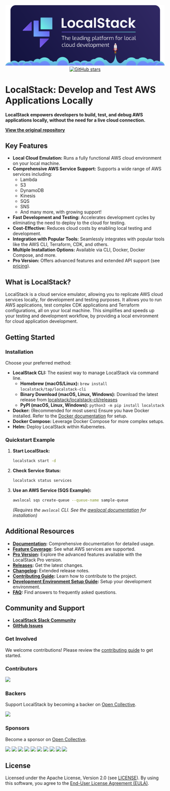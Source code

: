 <!-- Improved README.md - SEO Optimized -->

<div align="center">
  <img src="https://raw.githubusercontent.com/localstack/localstack/master/docs/localstack-readme-banner.svg" alt="LocalStack - A fully functional local cloud stack">
  <br/>
  <a href="https://github.com/localstack/localstack">
    <img src="https://img.shields.io/github/stars/localstack/localstack?style=social" alt="GitHub stars">
  </a>
</div>

# LocalStack: Develop and Test AWS Applications Locally

**LocalStack empowers developers to build, test, and debug AWS applications locally, without the need for a live cloud connection.**

**[View the original repository](https://github.com/localstack/localstack)**

## Key Features

*   **Local Cloud Emulation:** Runs a fully functional AWS cloud environment on your local machine.
*   **Comprehensive AWS Service Support:** Supports a wide range of AWS services including:
    *   Lambda
    *   S3
    *   DynamoDB
    *   Kinesis
    *   SQS
    *   SNS
    *   And many more, with growing support!
*   **Fast Development and Testing:** Accelerates development cycles by eliminating the need to deploy to the cloud for testing.
*   **Cost-Effective:** Reduces cloud costs by enabling local testing and development.
*   **Integration with Popular Tools:** Seamlessly integrates with popular tools like the AWS CLI, Terraform, CDK, and others.
*   **Multiple Installation Options:** Available via CLI, Docker, Docker Compose, and more.
*   **Pro Version:** Offers advanced features and extended API support (see [pricing](https://localstack.cloud/pricing)).

## What is LocalStack?

LocalStack is a cloud service emulator, allowing you to replicate AWS cloud services locally, for development and testing purposes. It allows you to run AWS applications, test complex CDK applications and Terraform configurations, all on your local machine. This simplifies and speeds up your testing and development workflow, by providing a local environment for cloud application development.

## Getting Started

### Installation

Choose your preferred method:

*   **LocalStack CLI:** The easiest way to manage LocalStack via command line.
    *   **Homebrew (macOS/Linux):** `brew install localstack/tap/localstack-cli`
    *   **Binary Download (macOS, Linux, Windows):** Download the latest release from [localstack/localstack-cli/releases](https://github.com/localstack/localstack-cli/releases/latest)
    *   **PyPI (macOS, Linux, Windows):** `python3 -m pip install localstack`
*   **Docker:**  (Recommended for most users) Ensure you have Docker installed.  Refer to the [Docker documentation](https://docs.docker.com/get-docker/) for setup.
*   **Docker Compose:** Leverage Docker Compose for more complex setups.
*   **Helm:** Deploy LocalStack within Kubernetes.

### Quickstart Example

1.  **Start LocalStack:**

    ```bash
    localstack start -d
    ```

2.  **Check Service Status:**

    ```bash
    localstack status services
    ```

3.  **Use an AWS Service (SQS Example):**

    ```bash
    awslocal sqs create-queue --queue-name sample-queue
    ```

    *(Requires the `awslocal` CLI.  See the [awslocal documentation](https://docs.localstack.cloud/user-guide/integrations/aws-cli/#localstack-aws-cli-awslocal) for installation)*

## Additional Resources

*   **[Documentation](https://docs.localstack.cloud):** Comprehensive documentation for detailed usage.
*   **[Feature Coverage](https://docs.localstack.cloud/user-guide/aws/feature-coverage/):** See what AWS services are supported.
*   **[Pro Version](https://app.localstack.cloud):** Explore the advanced features available with the LocalStack Pro version.
*   **[Releases](https://github.com/localstack/localstack/releases):** Get the latest changes.
*   **[Changelog](https://docs.localstack.cloud/references/changelog/):** Extended release notes.
*   **[Contributing Guide](docs/CONTRIBUTING.md):** Learn how to contribute to the project.
*   **[Development Environment Setup Guide](docs/development-environment-setup/README.md):** Setup your development environment.
*   **[FAQ](https://docs.localstack.cloud/getting-started/faq/):** Find answers to frequently asked questions.

## Community and Support

*   **[LocalStack Slack Community](https://localstack.cloud/contact/)**
*   **[GitHub Issues](https://github.com/localstack/localstack/issues)**

### Get Involved

We welcome contributions! Please review the [contributing guide](docs/CONTRIBUTING.md) to get started.

### Contributors

<a href="https://github.com/localstack/localstack/graphs/contributors"><img src="https://opencollective.com/localstack/contributors.svg?width=890" /></a>

### Backers

Support LocalStack by becoming a backer on [Open Collective](https://opencollective.com/localstack#backer).

<a href="https://opencollective.com/localstack#backers" target="_blank"><img src="https://opencollective.com/localstack/backers.svg?width=890"></a>

### Sponsors

Become a sponsor on [Open Collective](https://opencollective.com/localstack#sponsor).

<a href="https://opencollective.com/localstack/sponsor/0/website" target="_blank"><img src="https://opencollective.com/localstack/sponsor/0/avatar.svg"></a>
<a href="https://opencollective.com/localstack/sponsor/1/website" target="_blank"><img src="https://opencollective.com/localstack/sponsor/1/avatar.svg"></a>
<a href="https://opencollective.com/localstack/sponsor/2/website" target="_blank"><img src="https://opencollective.com/localstack/sponsor/2/avatar.svg"></a>
<a href="https://opencollective.com/localstack/sponsor/3/website" target="_blank"><img src="https://opencollective.com/localstack/sponsor/3/avatar.svg"></a>
<a href="https://opencollective.com/localstack/sponsor/4/website" target="_blank"><img src="https://opencollective.com/localstack/sponsor/4/avatar.svg"></a>
<a href="https://opencollective.com/localstack/sponsor/5/website" target="_blank"><img src="https://opencollective.com/localstack/sponsor/5/avatar.svg"></a>
<a href="https://opencollective.com/localstack/sponsor/6/website" target="_blank"><img src="https://opencollective.com/localstack/sponsor/6/avatar.svg"></a>
<a href="https://opencollective.com/localstack/sponsor/7/website" target="_blank"><img src="https://opencollective.com/localstack/sponsor/7/avatar.svg"></a>
<a href="https://opencollective.com/localstack/sponsor/8/website" target="_blank"><img src="https://opencollective.com/localstack/sponsor/8/avatar.svg"></a>
<a href="https://opencollective.com/localstack/sponsor/9/website" target="_blank"><img src="https://opencollective.com/localstack/sponsor/9/avatar.svg"></a>

## License

Licensed under the Apache License, Version 2.0 (see [LICENSE](LICENSE.txt)).
By using this software, you agree to the [End-User License Agreement (EULA)](docs/end_user_license_agreement).